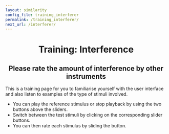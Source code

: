 ```yaml
---
layout: similarity
config_file: training_interferer
permalink: /training_interferer/
next_url: /interferer/
---
```


<h1 style="text-align: center;">Training: Interference</h1>

<h2 style="text-align: center;">Please rate the amount of interference by other instruments</h2>

This is a training page for you to familiarise yourself with the user interface
and also listen to examples of the type of stimuli involved.

- You can play the reference stimulus or stop playback by using the two buttons above the sliders.
- Switch between the test stimuli by clicking on the corresponding slider buttons. 
- You can then rate each stimulus by sliding the button.
